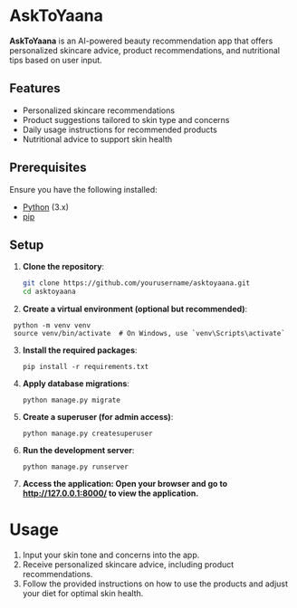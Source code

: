 # AskToYaana

**AskToYaana** is an AI-powered beauty recommendation app that offers personalized skincare advice, product recommendations, and nutritional tips based on user input.

## Features

- Personalized skincare recommendations
- Product suggestions tailored to skin type and concerns
- Daily usage instructions for recommended products
- Nutritional advice to support skin health

## Prerequisites

Ensure you have the following installed:

- [Python](https://www.python.org/downloads/) (3.x)
- [pip](https://pip.pypa.io/en/stable/)

## Setup

1. **Clone the repository**:
   ```bash
   git clone https://github.com/yourusername/asktoyaana.git
   cd asktoyaana
2. **Create a virtual environment (optional but recommended)**:
  ```
   python -m venv venv
   source venv/bin/activate  # On Windows, use `venv\Scripts\activate`
   ```
3. **Install the required packages**:
   ```
   pip install -r requirements.txt
   ```
   
4. **Apply database migrations**:
   ```
   python manage.py migrate
   
   ```
5. **Create a superuser (for admin access)**:
   ```
   python manage.py createsuperuser

   ```
6. **Run the development server**:
   ```
   python manage.py runserver
   ```
7. **Access the application: Open your browser and go to http://127.0.0.1:8000/ to view the application.**
   
# Usage
1. Input your skin tone and concerns into the app.
2. Receive personalized skincare advice, including product recommendations.
3. Follow the provided instructions on how to use the products and adjust your diet for optimal skin health.



